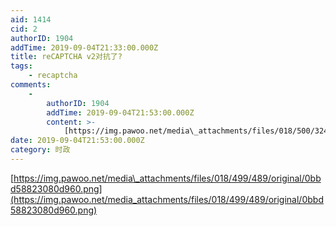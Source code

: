 ```yaml
---
aid: 1414
cid: 2
authorID: 1904
addTime: 2019-09-04T21:33:00.000Z
title: reCAPTCHA v2对抗了?
tags:
    - recaptcha
comments:
    -
        authorID: 1904
        addTime: 2019-09-04T21:53:00.000Z
        content: >-
            [https://img.pawoo.net/media\_attachments/files/018/500/324/original/ffd233a190271716.png](https://img.pawoo.net/media_attachments/files/018/500/324/original/ffd233a190271716.png)
date: 2019-09-04T21:53:00.000Z
category: 时政
---
```


[https://img.pawoo.net/media\_attachments/files/018/499/489/original/0bbd58823080d960.png](https://img.pawoo.net/media_attachments/files/018/499/489/original/0bbd58823080d960.png)
